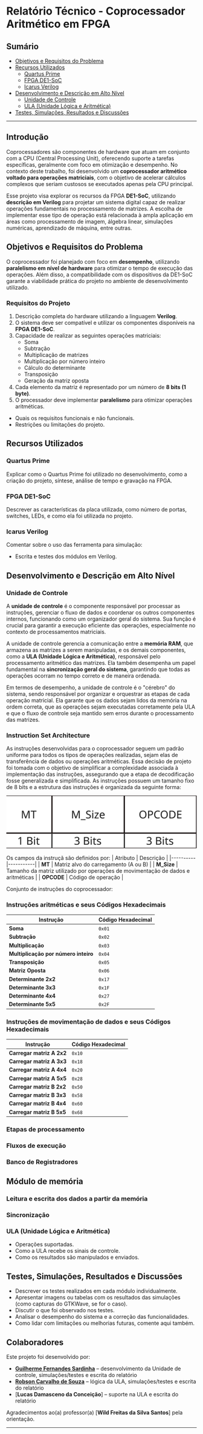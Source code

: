 # Relatório Técnico - Coprocessador Aritmético em FPGA

## Sumário

- [Objetivos e Requisitos do Problema](#objetivos-e-requisitos-do-problema)
- [Recursos Utilizados](#recursos-utilizados)
  - [Quartus Prime](#quartus-prime)
  - [FPGA DE1-SoC](#fpga-de1-soc)
  - [Icarus Verilog](#icarus-verilog)
- [Desenvolvimento e Descrição em Alto Nível](#desenvolvimento-e-descrição-em-alto-nível)
  - [Unidade de Controle](#unidade-de-controle)
  - [ULA (Unidade Lógica e Aritmética)](#ula-unidade-lógica-e-aritmética)
- [Testes, Simulações, Resultados e Discussões](#testes-simulações-resultados-e-discussões)

---

## Introdução

Coprocessadores são componentes de hardware que atuam em conjunto com a CPU (Central Processing Unit), oferecendo suporte a tarefas específicas, geralmente com foco em otimização e desempenho. No contexto deste trabalho, foi desenvolvido um **coprocessador aritmético voltado para operações matriciais**, com o objetivo de acelerar cálculos complexos que seriam custosos se executados apenas pela CPU principal.

Esse projeto visa explorar os recursos da FPGA **DE1-SoC**, utilizando **descrição em Verilog** para projetar um sistema digital capaz de realizar operações fundamentais no processamento de matrizes. A escolha de implementar esse tipo de operação está relacionada à ampla aplicação em áreas como processamento de imagem, álgebra linear, simulações numéricas, aprendizado de máquina, entre outras.

## Objetivos e Requisitos do Problema

O coprocessador foi planejado com foco em **desempenho**, utilizando **paralelismo em nível de hardware** para otimizar o tempo de execução das operações. Além disso, a compatibilidade com os dispositivos da DE1-SoC garante a viabilidade prática do projeto no ambiente de desenvolvimento utilizado.

### Requisitos do Projeto

1. Descrição completa do hardware utilizando a linguagem **Verilog**.  
2. O sistema deve ser compatível e utilizar os componentes disponíveis na **FPGA DE1-SoC**.  
3. Capacidade de realizar as seguintes operações matriciais:
   - Soma  
   - Subtração  
   - Multiplicação de matrizes  
   - Multiplicação por número inteiro  
   - Cálculo do determinante  
   - Transposição  
   - Geração da matriz oposta  
4. Cada elemento da matriz é representado por um número de **8 bits (1 byte)**.  
5. O processador deve implementar **paralelismo** para otimizar operações aritméticas.

- Quais os requisitos funcionais e não funcionais.
- Restrições ou limitações do projeto.

## Recursos Utilizados

### Quartus Prime
Explicar como o Quartus Prime foi utilizado no desenvolvimento, como a criação do projeto, síntese, análise de tempo e gravação na FPGA.

### FPGA DE1-SoC
Descrever as características da placa utilizada, como número de portas, switches, LEDs, e como ela foi utilizada no projeto.

### Icarus Verilog
Comentar sobre o uso das ferramenta para simulação:
- Escrita e testes dos módulos em Verilog.

## Desenvolvimento e Descrição em Alto Nível

### Unidade de Controle

A **unidade de controle** é o componente responsável por processar as instruções, gerenciar o fluxo de dados e coordenar os outros componentes internos, funcionando como um organizador geral do sistema. Sua função é crucial para garantir a execução eficiente das operações, especialmente no contexto de processamentos matriciais.

A unidade de controle gerencia a comunicação entre a **memória RAM**, que armazena as matrizes a serem manipuladas, e os demais componentes, como a **ULA (Unidade Lógica e Aritmética)**, responsável pelo processamento aritmético das matrizes. Ela também desempenha um papel fundamental na **sincronização geral do sistema**, garantindo que todas as operações ocorram no tempo correto e de maneira ordenada.

Em termos de desempenho, a unidade de controle é o "cérebro" do sistema, sendo responsável por organizar e orquestrar as etapas de cada operação matricial. Ela garante que os dados sejam lidos da memória na ordem correta, que as operações sejam executadas corretamente pela ULA e que o fluxo de controle seja mantido sem erros durante o processamento das matrizes.

### Instruction Set Architecture
As instruções desenvolvidas para o coprocessador seguem um padrão uniforme para todos os tipos de operações realizadas, sejam elas de transferência de dados ou operações aritméticas. Essa decisão de projeto foi tomada com o objetivo de simplificar a complexidade associada à implementação das instruções, assegurando que a etapa de decodificação fosse generalizada e simplificada.
As instruções possuem um tamanho fixo de 8 bits e a estrutura das instruções é organizada da seguinte forma:

![Formato da instrução](images/Diagrama%20de%20blocos%20(14).jpg)

Os campos da instruçã são definidos por:
| Atributo | Descrição |
|----------|-----------|
| **MT**   | Matriz alvo do carregamento (A ou B) |
| **M_Size** | Tamanho da matriz utilizado por operações de movimentação de dados e aritméticas |
| **OPCODE** | Código de operação |

Conjunto de instruções do coprocessador:
### Instruções aritméticas e seus Códigos Hexadecimais

| Instrução       | Código Hexadecimal |
|-----------------|--------------------|
| **Soma**        | `0x01`             |
| **Subtração**   | `0x02`             |
| **Multiplicação**| `0x03`            |
| **Multiplicação por número inteiro** | `0x04` |
| **Transposição** | `0x05`             |
| **Matriz Oposta**| `0x06`            |
| **Determinante 2x2** | `0x17`             |
| **Determinante 3x3** | `0x1F`             |
| **Determinante 4x4** | `0x27`             |
| **Determinante 5x5** | `0x2F`             |

### Instruções de movimentação de dados e seus Códigos Hexadecimais

| Instrução       | Código Hexadecimal |
|-----------------|--------------------|
| **Carregar matriz A 2x2** | `0x10`             |
| **Carregar matriz A 3x3** | `0x18`             |
| **Carregar matriz A 4x4** | `0x20`             |
| **Carregar matriz A 5x5** | `0x28`             |
| **Carregar matriz B 2x2** | `0x50`             |
| **Carregar matriz B 3x3** | `0x58`             |
| **Carregar matriz B 4x4** | `0x60`             |
| **Carregar matriz B 5x5** | `0x68`             |

### Etapas de processamento

### Fluxos de execução

### Banco de Registradores

## Módulo de memória

### Leitura e escrita dos dados a partir da memória

### Sincronização

### ULA (Unidade Lógica e Aritmética)
- Operações suportadas.
- Como a ULA recebe os sinais de controle.
- Como os resultados são manipulados e enviados.

## Testes, Simulações, Resultados e Discussões

- Descrever os testes realizados em cada módulo individualmente.
- Apresentar imagens ou tabelas com os resultados das simulações (como capturas do GTKWave, se for o caso).
- Discutir o que foi observado nos testes.
- Analisar o desempenho do sistema e a correção das funcionalidades.
- Como lidar com limitações ou melhorias futuras, comente aqui também.

## Colaboradores

Este projeto foi desenvolvido por:

- [**Guilherme Fernandes Sardinha**](https://github.com/DrizinCoder) – desenvolvimento da Unidade de controle, simulações/testes e escrita do relatório  
- [**Robson Carvalho de Souza**](https://github.com/Robson-Carvalho) – lógica da ULA, simulações/testes e escrita do relatório
- [**Lucas Damasceno da Conceição**] – suporte na ULA e escrita do relatório  

Agradecimentos ao(a) professor(a) [**Wild Freitas da Silva Santos**] pela orientação.


---

